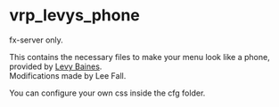 # vrp_levys_phone
fx-server only.  
  
This contains the necessary files to make your menu look like a phone, provided by [Levy Baines](https://github.com/LevyTheChevy).  
Modifications made by Lee Fall.  
  
You can configure your own css inside the cfg folder. 
